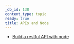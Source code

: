 ```yaml
---
_db_id: 138
content_type: topic
ready: true
title: APIs and Node
---
```


- [Build a restful API with node](https://medium.com/@purposenigeria/build-a-restful-api-with-node-js-and-express-js-d7e59c7a3dfb)